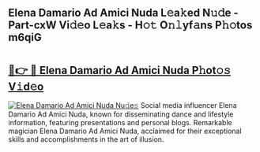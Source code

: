 ## Elena Damario Ad Amici Nuda L𝚎a𝚔ed N𝚞𝚍e - Part-cxW Vi𝚍𝚎o L𝚎a𝚔s - H𝚘𝚝 O𝚗𝚕yf𝚊ns P𝚑𝚘tos m6qiG

# <h2><a href="http://kfa9nm.oniu.top/?m=Elena+Damario+Ad+Amici+Nuda">🔗👉 🔴 Elena Damario Ad Amici Nuda P𝚑ot𝚘𝚜 V𝚒d𝚎o</a></h2>

[![Elena Damario Ad Amici Nuda Nu𝚍e𝚜](https://i.imgur.com/0qMVB7G.gif)](http://kfa9nm.oniu.top/?m=Elena+Damario+Ad+Amici+Nuda)
Social media influencer Elena Damario Ad Amici Nuda, known for disseminating dance and lifestyle information, featuring presentations and personal blogs. Remarkable magician Elena Damario Ad Amici Nuda, acclaimed for their exceptional skills and accomplishments in the art of illusion.  
